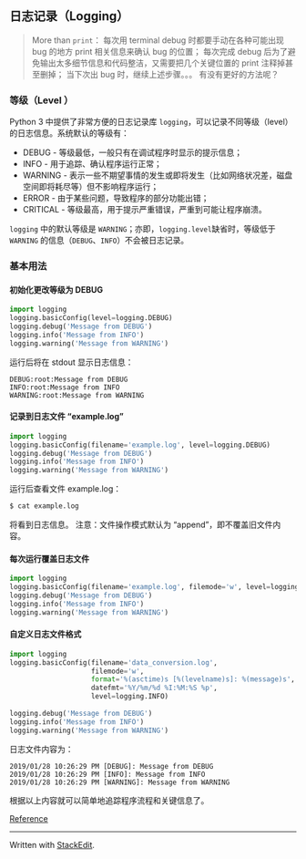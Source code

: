 ## 日志记录（Logging）
> More than `print`：
> 每次用 terminal debug 时都要手动在各种可能出现 bug 的地方 print 相关信息来确认 bug 的位置；
> 每次完成 debug 后为了避免输出太多细节信息和代码整洁，又需要把几个关键位置的 print 注释掉甚至删掉；
> 当下次出 bug 时，继续上述步骤。。。
> 有没有更好的方法呢？

### 等级（Level ）
Python 3 中提供了非常方便的日志记录库 `logging`，可以记录不同等级（level）的日志信息。系统默认的等级有：
* DEBUG - 等级最低，一般只有在调试程序时显示的提示信息；
* INFO - 用于追踪、确认程序运行正常；
* WARNING - 表示一些不期望事情的发生或即将发生（比如网络状况差，磁盘空间即将耗尽等）但不影响程序运行；
* ERROR - 由于某些问题，导致程序的部分功能出错；
* CRITICAL - 等级最高，用于提示严重错误，严重到可能让程序崩溃。

`logging` 中的默认等级是 `WARNING`；亦即，`logging.level`缺省时，等级低于 `WARNING` 的信息（`DEBUG`、`INFO`）不会被日志记录。

### 基本用法
#### 初始化更改等级为 DEBUG
```python
import logging
logging.basicConfig(level=logging.DEBUG)
logging.debug('Message from DEBUG')
logging.info('Message from INFO')
logging.warning('Message from WARNING')
```
运行后将在 stdout 显示日志信息：
```
DEBUG:root:Message from DEBUG
INFO:root:Message from INFO
WARNING:root:Message from WARNING
```

#### 记录到日志文件 “example.log”
```python
import logging
logging.basicConfig(filename='example.log', level=logging.DEBUG)
logging.debug('Message from DEBUG')
logging.info('Message from INFO')
logging.warning('Message from WARNING')
```
运行后查看文件 example.log：
```bash
$ cat example.log
```
将看到日志信息。
注意：文件操作模式默认为 “append”，即不覆盖旧文件内容。

#### 每次运行覆盖日志文件
```python
import logging
logging.basicConfig(filename='example.log', filemode='w', level=logging.DEBUG)
logging.debug('Message from DEBUG')
logging.info('Message from INFO')
logging.warning('Message from WARNING')
```

#### 自定义日志文件格式
```python
import logging
logging.basicConfig(filename='data_conversion.log',
                    filemode='w',
                    format='%(asctime)s [%(levelname)s]: %(message)s',
                    datefmt='%Y/%m/%d %I:%M:%S %p',
                    level=logging.INFO)
                    
logging.debug('Message from DEBUG')
logging.info('Message from INFO')
logging.warning('Message from WARNING')
```
日志文件内容为：
```
2019/01/28 10:26:29 PM [DEBUG]: Message from DEBUG
2019/01/28 10:26:29 PM [INFO]: Message from INFO
2019/01/28 10:26:29 PM [WARNING]: Message from WARNING

```
根据以上内容就可以简单地追踪程序流程和关键信息了。

[Reference](https://docs.python.org/3/howto/logging.html)

------------
Written with [StackEdit](https://stackedit.io/).
<!--stackedit_data:
eyJoaXN0b3J5IjpbLTExMTU0NzQ1NTJdfQ==
-->